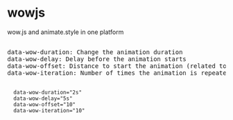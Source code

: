 # wowjs
wow.js and animate.style in one platform
<pre>

data-wow-duration: Change the animation duration
data-wow-delay: Delay before the animation starts
data-wow-offset: Distance to start the animation (related to the browser bottom)
data-wow-iteration: Number of times the animation is repeated

<code>
  data-wow-duration="2s"
  data-wow-delay="5s"
  data-wow-offset="10"
  data-wow-iteration="10"
</code>
</pre>
